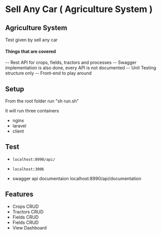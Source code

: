 # Sell Any Car ( Agriculture System )

## Agriculture System

Test given by sell any car

#### Things that are covered

-- Rest API for crops, fields, tractors and processes
-- Swagger implementation is also done, every API is not documented
-- Unit Testing structure only
-- Front-end to play around

## Setup

From the root folder run "sh run.sh"

It will run three containers

-   nginx
-   laravel
-   client

## Test

-   `localhost:8990/api/`
-   `localhost:3006`

-   swagger api documentaion localhost:8990/api/documentation

## Features

-   Crops CRUD
-   Tractors CRUD
-   Fields CRUD
-   Fields CRUD
-   View Dashboard
